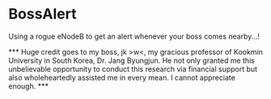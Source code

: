 # BossAlert
Using a rogue eNodeB to get an alert whenever your boss comes nearby...! 

 *** Huge credit goes to my boss, jk >w<, my gracious professor of Kookmin University in South Korea, Dr. Jang Byungjun. He not only granted me this unbelievable opportunity to conduct this research via financial support but also wholeheartedly assisted me in every mean. I cannot appreciate enough. ***

